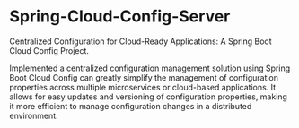 # Spring-Cloud-Config-Server
Centralized Configuration for Cloud-Ready Applications: A Spring Boot Cloud Config Project. 

Implemented a centralized configuration management solution using Spring Boot Cloud Config can greatly simplify the management of configuration properties across multiple microservices or cloud-based applications. It allows for easy updates and versioning of configuration properties, making it more efficient to manage configuration changes in a distributed environment.
